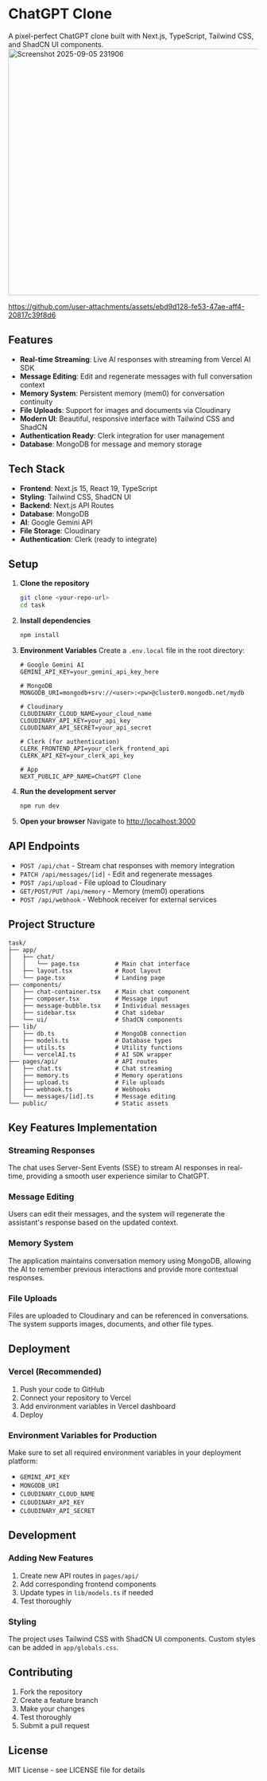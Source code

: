 # ChatGPT Clone

A pixel-perfect ChatGPT clone built with Next.js, TypeScript, Tailwind CSS, and ShadCN UI components.
<img width="865" height="495" alt="Screenshot 2025-09-05 231906" src="https://github.com/user-attachments/assets/fb6243f0-f56f-4311-8c8f-ee709060a4bb" />


https://github.com/user-attachments/assets/ebd9d128-fe53-47ae-aff4-20817c39f8d6


## Features

- **Real-time Streaming**: Live AI responses with streaming from Vercel AI SDK
- **Message Editing**: Edit and regenerate messages with full conversation context
- **Memory System**: Persistent memory (mem0) for conversation continuity
- **File Uploads**: Support for images and documents via Cloudinary
- **Modern UI**: Beautiful, responsive interface with Tailwind CSS and ShadCN
- **Authentication Ready**: Clerk integration for user management
- **Database**: MongoDB for message and memory storage

## Tech Stack

- **Frontend**: Next.js 15, React 19, TypeScript
- **Styling**: Tailwind CSS, ShadCN UI
- **Backend**: Next.js API Routes
- **Database**: MongoDB
- **AI**: Google Gemini API
- **File Storage**: Cloudinary
- **Authentication**: Clerk (ready to integrate)

## Setup

1. **Clone the repository**
   ```bash
   git clone <your-repo-url>
   cd task
   ```

2. **Install dependencies**
   ```bash
   npm install
   ```

3. **Environment Variables**
   Create a `.env.local` file in the root directory:
   ```env
   # Google Gemini AI
   GEMINI_API_KEY=your_gemini_api_key_here

   # MongoDB
   MONGODB_URI=mongodb+srv://<user>:<pw>@cluster0.mongodb.net/mydb

   # Cloudinary
   CLOUDINARY_CLOUD_NAME=your_cloud_name
   CLOUDINARY_API_KEY=your_api_key
   CLOUDINARY_API_SECRET=your_api_secret

   # Clerk (for authentication)
   CLERK_FRONTEND_API=your_clerk_frontend_api
   CLERK_API_KEY=your_clerk_api_key

   # App
   NEXT_PUBLIC_APP_NAME=ChatGPT Clone
   ```

4. **Run the development server**
   ```bash
   npm run dev
   ```

5. **Open your browser**
   Navigate to [http://localhost:3000](http://localhost:3000)

## API Endpoints

- `POST /api/chat` - Stream chat responses with memory integration
- `PATCH /api/messages/[id]` - Edit and regenerate messages
- `POST /api/upload` - File upload to Cloudinary
- `GET/POST/PUT /api/memory` - Memory (mem0) operations
- `POST /api/webhook` - Webhook receiver for external services

## Project Structure

```
task/
├── app/
│   ├── chat/
│   │   └── page.tsx          # Main chat interface
│   ├── layout.tsx            # Root layout
│   └── page.tsx              # Landing page
├── components/
│   ├── chat-container.tsx    # Main chat component
│   ├── composer.tsx          # Message input
│   ├── message-bubble.tsx    # Individual messages
│   ├── sidebar.tsx           # Chat sidebar
│   └── ui/                   # ShadCN components
├── lib/
│   ├── db.ts                 # MongoDB connection
│   ├── models.ts             # Database types
│   ├── utils.ts              # Utility functions
│   └── vercelAI.ts           # AI SDK wrapper
├── pages/api/                # API routes
│   ├── chat.ts               # Chat streaming
│   ├── memory.ts             # Memory operations
│   ├── upload.ts             # File uploads
│   ├── webhook.ts            # Webhooks
│   └── messages/[id].ts      # Message editing
└── public/                   # Static assets
```

## Key Features Implementation

### Streaming Responses
The chat uses Server-Sent Events (SSE) to stream AI responses in real-time, providing a smooth user experience similar to ChatGPT.

### Message Editing
Users can edit their messages, and the system will regenerate the assistant's response based on the updated context.

### Memory System
The application maintains conversation memory using MongoDB, allowing the AI to remember previous interactions and provide more contextual responses.

### File Uploads
Files are uploaded to Cloudinary and can be referenced in conversations. The system supports images, documents, and other file types.

## Deployment

### Vercel (Recommended)
1. Push your code to GitHub
2. Connect your repository to Vercel
3. Add environment variables in Vercel dashboard
4. Deploy

### Environment Variables for Production
Make sure to set all required environment variables in your deployment platform:
- `GEMINI_API_KEY`
- `MONGODB_URI`
- `CLOUDINARY_CLOUD_NAME`
- `CLOUDINARY_API_KEY`
- `CLOUDINARY_API_SECRET`

## Development

### Adding New Features
1. Create new API routes in `pages/api/`
2. Add corresponding frontend components
3. Update types in `lib/models.ts` if needed
4. Test thoroughly

### Styling
The project uses Tailwind CSS with ShadCN UI components. Custom styles can be added in `app/globals.css`.

## Contributing

1. Fork the repository
2. Create a feature branch
3. Make your changes
4. Test thoroughly
5. Submit a pull request

## License

MIT License - see LICENSE file for details
